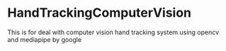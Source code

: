 # HandTrackingComputerVision
This is for deal with computer vision hand tracking system using opencv and mediapipe by google
